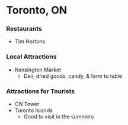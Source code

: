 # Toronto, ON

### Restaurants

- Tim Hortons

### Local Attractions

- Kensington Market 
  - Deli, dried goods, candy, & farm to table 

### Attractions for Tourists 

- CN Tower 
- Toronto Islands 
  - Good to visit in the summers
